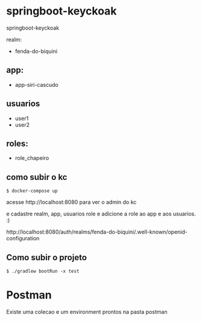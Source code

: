 # springboot-keyckoak
springboot-keyckoak


realm:
* fenda-do-biquini

## app:
* app-siri-cascudo

## usuarios
* user1
* user2


## roles:
 - role_chapeiro

## como subir o kc
    $ docker-compose up

acesse http://localhost:8080 para ver o admin do kc

e cadastre realm, app, usuarios role e adicione a role ao app e aos usuarios. :)

http://localhost:8080/auth/realms/fenda-do-biquini/.well-known/openid-configuration

## Como subir o projeto
    $ ./gradlew bootRun -x test


# Postman
Existe uma colecao e um environment prontos na pasta postman
